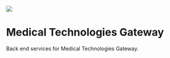 ![](other/logo.png)

# Medical Technologies Gateway

Back end services for Medical Technologies Gateway.
